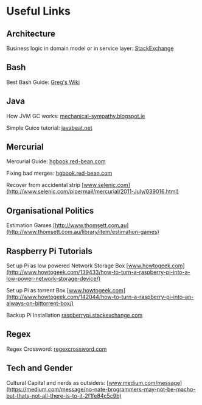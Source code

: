 # Useful Links

## Architecture
Business logic in domain model or in service layer:
[StackExchange](http://programmers.stackexchange.com/questions/218011/how-accurate-is-business-logic-should-be-in-a-service-not-in-a-model)

## Bash
Best Bash Guide:
[Greg's Wiki](http://mywiki.wooledge.org/BashGuide)

## Java
How JVM GC works:
[mechanical-sympathy.blogspot.ie](http://mechanical-sympathy.blogspot.ie/2013/07/java-garbage-collection-distilled.html)

Simple Guice tutorial:
[javabeat.net](http://www.javabeat.net/introduction-to-google-guice/)

## Mercurial
Mercurial Guide:
[hgbook.red-bean.com](http://hgbook.red-bean.com)

Fixing bad merges:
[hgbook.red-bean.com](http://hgbook.red-bean.com/read/finding-and-fixing-mistakes.html#id392218)

Recover from accidental strip
[www.selenic.com](http://www.selenic.com/pipermail/mercurial/2011-July/039016.html)

## Organisational Politics
Estimation Games
[http://www.thomsett.com.au](http://www.thomsett.com.au/library/item/estimation-games)

## Raspberry Pi Tutorials
Set up Pi as low powered Network Storage Box
[www.howtogeek.com](http://www.howtogeek.com/139433/how-to-turn-a-raspberry-pi-into-a-low-power-network-storage-device/)

Set up Pi as torrent Box
[www.howtogeek.com](http://www.howtogeek.com/142044/how-to-turn-a-raspberry-pi-into-an-always-on-bittorrent-box/)

Backup Pi Installation
[raspberrypi.stackexchange.com](http://raspberrypi.stackexchange.com/questions/311/how-do-i-backup-my-raspberry-pi)

## Regex
Regex Crossword:
[regexcrossword.com](http://regexcrossword.com/)

## Tech and Gender
Cultural Capital and nerds as outsiders:
[www.medium.com/message](https://medium.com/message/no-nate-brogrammers-may-not-be-macho-but-thats-not-all-there-is-to-it-2f1fe84c5c9b)
